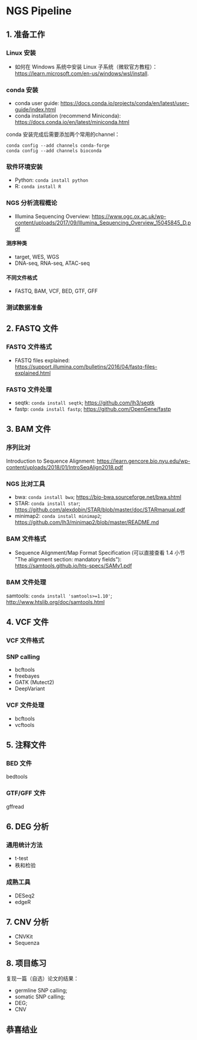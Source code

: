 # NGS Pipeline

## 1. 准备工作

### Linux 安装

- 如何在 Windows 系统中安装 Linux 子系统（微软官方教程）：https://learn.microsoft.com/en-us/windows/wsl/install.

### conda 安装

- conda user guide: https://docs.conda.io/projects/conda/en/latest/user-guide/index.html
- conda installation (recommend Miniconda): https://docs.conda.io/en/latest/miniconda.html

conda 安装完成后需要添加两个常用的channel：

```
conda config --add channels conda-forge
conda config --add channels bioconda
```

### 软件环境安装

- Python: `conda install python`
- R: `conda install R`

### NGS 分析流程概论

- Illumina Sequencing Overview: https://www.ogc.ox.ac.uk/wp-content/uploads/2017/09/Illumina_Sequencing_Overview_15045845_D.pdf

#### 测序种类

- target, WES, WGS
- DNA-seq, RNA-seq, ATAC-seq

#### 不同文件格式

- FASTQ, BAM, VCF, BED, GTF, GFF

### 测试数据准备

## 2. FASTQ 文件

### FASTQ 文件格式

- FASTQ files explained: https://support.illumina.com/bulletins/2016/04/fastq-files-explained.html

### FASTQ 文件处理

- seqtk: `conda install seqtk`; https://github.com/lh3/seqtk
- fastp: `conda install fastp`; https://github.com/OpenGene/fastp

## 3. BAM 文件

### 序列比对

Introduction to Sequence Alignment: https://learn.gencore.bio.nyu.edu/wp-content/uploads/2018/01/IntroSeqAlign2018.pdf

### NGS 比对工具

- bwa: `conda install bwa`; https://bio-bwa.sourceforge.net/bwa.shtml
- STAR: `conda install star`; https://github.com/alexdobin/STAR/blob/master/doc/STARmanual.pdf
- minimap2: `conda install minimap2`; https://github.com/lh3/minimap2/blob/master/README.md

### BAM 文件格式

- Sequence Alignment/Map Format Specification (可以直接查看 1.4 小节 "The alignment section: mandatory fields"): https://samtools.github.io/hts-specs/SAMv1.pdf

### BAM 文件处理

samtools: `conda install 'samtools>=1.10'`; http://www.htslib.org/doc/samtools.html

## 4. VCF 文件

### VCF 文件格式

### SNP calling

- bcftools
- freebayes
- GATK (Mutect2)
- DeepVariant

### VCF 文件处理

- bcftools
- vcftools

## 5. 注释文件

### BED 文件

bedtools

### GTF/GFF 文件

gffread

## 6. DEG 分析

### 通用统计方法

- t-test
- 秩和检验

### 成熟工具

- DESeq2
- edgeR

## 7. CNV 分析

- CNVKit
- Sequenza

## 8. 项目练习

复现一篇（自选）论文的结果：

- germline SNP calling;
- somatic SNP calling;
- DEG;
- CNV

## 恭喜结业
